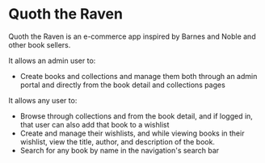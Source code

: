 # Quoth the Raven

Quoth the Raven is an e-commerce app inspired by Barnes and Noble and other book sellers.

It allows an admin user to:

- Create books and collections and manage them both through an admin portal and directly from the book detail and collections pages

It allows any user to:

- Browse through collections and from the book detail, and if logged in, that user can also add that book to a wishlist
- Create and manage their wishlists, and while viewing books in their wishlist, view the title, author, and description of the book.
- Search for any book by name in the navigation's search bar
